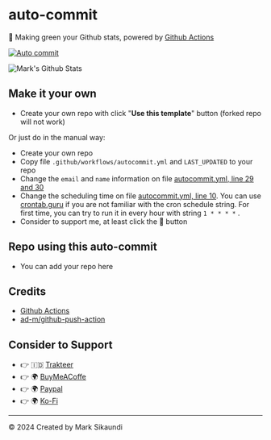 # auto-commit

🌳 Making green your Github stats, powered by [Github Actions](https://github.com/features/actions)

[![Auto commit](https://github.com/marksikaundi/auto-commit/workflows/Auto%20commit/badge.svg)](https://github.com/marksikaundi/auto-commit/actions?query=workflow%3A%22Auto+commit%22)

![Mark's Github Stats](https://ghchart.rshah.org/marksikaundi)

## Make it your own

- Create your own repo with click "**Use this template**" button (forked repo will not work)

Or just do in the manual way:

- Create your own repo
- Copy file `.github/workflows/autocommit.yml` and `LAST_UPDATED` to your repo
- Change the `email` and `name` information on file [autocommit.yml, line 29 and 30](https://github.com/marksikaundi/auto-commit/blob/master/.github/workflows/autocommit.yml#L29)
- Change the scheduling time on file [autocommit.yml, line 10](https://github.com/marksikaundi/auto-commit/blob/master/.github/workflows/autocommit.yml#L10). You can use [crontab.guru](https://crontab.guru/) if you are not familiar with the cron schedule string. For first time, you can try to run it in every hour with string `1 * * * *` .
- Consider to support me, at least click the 🌟 button

## Repo using this auto-commit

- You can add your repo here

## Credits

- [Github Actions](https://github.com/features/actions)
- [ad-m/github-push-action](https://github.com/ad-m/github-push-action)

## Consider to Support

- 👉 🇮🇩 [Trakteer](https://trakteer.id/marksikaundi?utm_source=github)
- 👉 🌍 [BuyMeACoffe](https://www.buymeacoffee.com/marksikaundi?utm_source=github)
- 👉 🌍 [Paypal](https://www.paypal.me/marksikaundi?utm_source=github)
- 👉 🌍 [Ko-Fi](https://ko-fi.com/marksikaundi)

---

© 2024 Created by Mark Sikaundi
